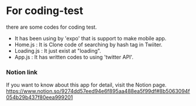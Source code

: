 # For coding-test
there are some codes for coding test.
- It has been using by 'expo' that is support to make mobile app.
- Home.js : It is Clone code of searching by hash tag in Twiiter.
- Loading.js : It just exist at "loading".
- App.js : It has written codes to using 'twitter API'.

### Notion link
If you want to know about this app for detail, visit the Notion page.
https://www.notion.so/9274dd57eed94e6f895aa488ea5f99df#8b5063094f054b29b437f80eea999201
